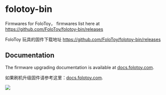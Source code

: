 # folotoy-bin

Firmwares for FoloToy， firmwares list here at https://github.com/FoloToy/folotoy-bin/releases

FoloToy 玩具的固件下载地址 https://github.com/FoloToy/folotoy-bin/releases

## Documentation

The firmware upgrading documentation is available at [docs.folotoy.com](https://docs.folotoy.com/zh/docs/web-tool).

如果刷机升级固件请参考这里：[docs.folotoy.com](https://docs.folotoy.com/zh/docs/web-tool).

<img src="https://user-images.githubusercontent.com/41461127/281996998-de76550b-5701-40dd-a115-38988f78a1c8.png">
